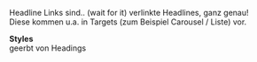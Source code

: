 Headline Links sind.. (wait for it) verlinkte Headlines, ganz genau!  
Diese kommen u.a. in Targets (zum Beispiel Carousel / Liste) vor.  

__Styles__  
geerbt von Headings